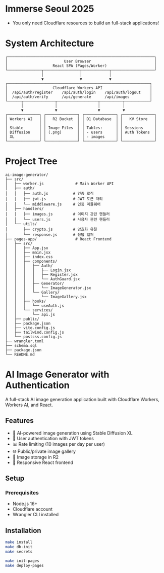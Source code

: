 # Immerse Seoul 2025
- You only need Cloudflare resources to build an full-stack applications!

# System Architecture

```
┌─────────────────────────────────────────────────────────────────┐
│                         User Browser                            │
│                    React SPA (Pages/Worker)                     │
└───────────────┬────────────────┬────────────┬───────────────────┘
                │                │            │
                ▼                ▼            ▼
┌───────────────────────────────────────────────────────────────┐
│                    Cloudflare Workers API                     │
│  /api/auth/register    /api/auth/login    /api/auth/logout    │
│  /api/auth/verify      /api/generate      /api/images         │
└──────┬──────────────┬──────────────────┬──────────┬───────────┘
       │              │                  │          │
       ▼              ▼                  ▼          ▼
┌──────────────┐ ┌──────────────┐ ┌──────────────┐ ┌──────────────┐
│ Workers AI   │ │   R2 Bucket  │ │ D1 Database  │ │   KV Store   │
│              │ │              │ │              │ │              │
│ Stable       │ │ Image Files  │ │ Tables:      │ │ Sessions     │
│ Diffusion    │ │ (.png)       │ │ - users      │ │ Auth Tokens  │
│ XL           │ │              │ │ - images     │ │              │
└──────────────┘ └──────────────┘ └──────────────┘ └──────────────┘
```


# Project Tree 

```
ai-image-generator/
├── src/
│   ├── worker.js              # Main Worker API
│   ├── auth/
│   │   ├── auth.js           # 인증 로직
│   │   ├── jwt.js            # JWT 토큰 처리
│   │   └── middleware.js     # 인증 미들웨어
│   ├── handlers/
│   │   ├── images.js         # 이미지 관련 핸들러
│   │   └── users.js          # 사용자 관련 핸들러
│   └── utils/
│       ├── crypto.js         # 암호화 유틸
│       └── response.js       # 응답 헬퍼
├── pages-app/                 # React Frontend
│   ├── src/
│   │   ├── App.jsx           
│   │   ├── main.jsx          
│   │   ├── index.css         
│   │   ├── components/
│   │   │   ├── Auth/
│   │   │   │   ├── Login.jsx
│   │   │   │   ├── Register.jsx
│   │   │   │   └── AuthGuard.jsx
│   │   │   ├── Generator/
│   │   │   │   └── ImageGenerator.jsx
│   │   │   └── Gallery/
│   │   │       └── ImageGallery.jsx
│   │   ├── hooks/
│   │   │   └── useAuth.js
│   │   └── services/
│   │       └── api.js
│   ├── public/
│   ├── package.json
│   ├── vite.config.js
│   ├── tailwind.config.js
│   └── postcss.config.js
├── wrangler.toml             
├── schema.sql                
├── package.json              
└── README.md
```

# AI Image Generator with Authentication

A full-stack AI image generation application built with Cloudflare Workers, Workers AI, and React.

## Features

- 🎨 AI-powered image generation using Stable Diffusion XL
- 🔐 User authentication with JWT tokens
- 📊 Rate limiting (10 images per day per user)
- 🌐 Public/private image gallery
- 💾 Image storage in R2
- 📱 Responsive React frontend

## Setup

### Prerequisites

- Node.js 16+
- Cloudflare account
- Wrangler CLI installed

## Installation

```bash
make install
make db-init
make secrets

make init-pages
make deploy-pages
```

